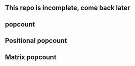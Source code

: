 ## This repo is incomplete, come back later

## popcount

## Positional popcount

## Matrix popcount
